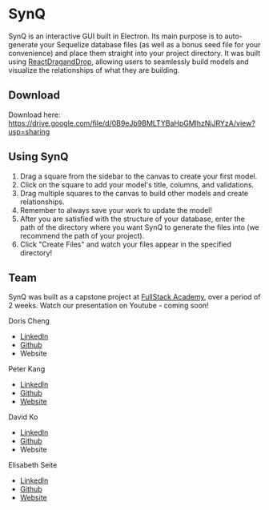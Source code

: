 # SynQ

SynQ is an interactive GUI built in Electron. Its main purpose is to auto-generate your Sequelize database files (as well as a bonus seed file for your convenience) and place them straight into your project directory. It was built using [ReactDragandDrop](https://github.com/react-dnd/react-dnd), allowing users to seamlessly build models and visualize the relationships of what they are building.

## Download

Download here: https://drive.google.com/file/d/0B9eJb9BMLTYBaHpGMlhzNjJRYzA/view?usp=sharing

## Using SynQ

1. Drag a square from the sidebar to the canvas to create your first model.
2. Click on the square to add your model's title, columns, and validations.
3. Drag multiple squares to the canvas to build other models and create relationships.
4. Remember to always save your work to update the model!
5. After you are satisfied with the structure of your database, enter the path of the directory where you want SynQ to generate the files into (we recommend the path of your project).
6. Click "Create Files" and watch your files appear in the specified directory!

## Team

SynQ was built as a capstone project at [FullStack Academy](https://www.fullstackacademy.com/), over a period of 2 weeks.
Watch our presentation on Youtube - coming soon!

Doris Cheng
* [LinkedIn](https://www.linkedin.com/in/dorcheng/)
* [Github](https://github.com/dorcheng)
* Website

Peter Kang
* [LinkedIn](https://www.linkedin.com/in/peter-s-kang/)
* [Github](https://github.com/Sunjin-Kang)
* [Website](www.sunjin.io)

David Ko
* [LinkedIn](https://www.linkedin.com/in/david-park-ko/)
* [Github](https://github.com/daveyko)
* Website

Elisabeth Seite
* [LinkedIn](https://www.linkedin.com/in/eseite/)
* [Github](https://github.com/eseite47)
* [Website](https://eseite47.github.io/)
